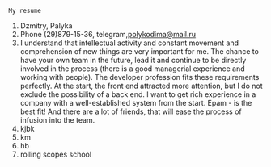 

```
My resume
```

1. Dzmitry, Palyka
2. Phone (29)879-15-36, telegram,polykodima@mail.ru
3. I understand that intellectual activity and constant movement and comprehension of new things are very important for me. The chance to have your own team in the future, lead it and continue to be directly involved in the process (there is a good managerial experience and working with people). The developer profession fits these requirements perfectly. At the start, the front end attracted more attention, but I do not exclude the possibility of a back end. I want to get rich experience in a company with a well-established system from the start. Epam - is the best fit! And there are a lot of friends, that will ease the process of infusion into the team.
4. kjbk
5. km
6. hb
7. rolling scopes school

